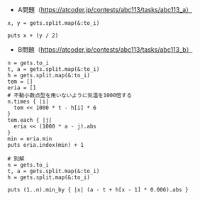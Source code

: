 - A問題（https://atcoder.jp/contests/abc113/tasks/abc113_a）

```
x, y = gets.split.map(&:to_i)

puts x + (y / 2)
```

- B問題（https://atcoder.jp/contests/abc113/tasks/abc113_b）
```
n = gets.to_i
t, a = gets.split.map(&:to_i)
h = gets.split.map(&:to_i)
tem = []
eria = []
# 不動小数点型を用いないように気温を1000倍する
n.times { |i|
  tem << 1000 * t - h[i] * 6
}
tem.each { |j|
  eria << (1000 * a - j).abs
}
min = eria.min
puts eria.index(min) + 1

# 別解
n = gets.to_i
t, a = gets.split.map(&:to_i)
h = gets.split.map(&:to_i)

puts (1..n).min_by { |x| (a - t + h[x - 1] * 0.006).abs }
```
